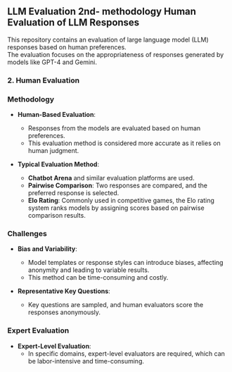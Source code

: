 

## LLM Evaluation 2nd- methodology Human Evaluation of LLM Responses

This repository contains an evaluation of large language model (LLM) responses based on human preferences.</br>
The evaluation focuses on the appropriateness of responses generated by models like GPT-4 and Gemini.</br>

### 2. Human Evaluation

### Methodology

- **Human-Based Evaluation**:
  - Responses from the models are evaluated based on human preferences.</br>
  - This evaluation method is considered more accurate as it relies on human judgment.</br>

- **Typical Evaluation Method**:
  - **Chatbot Arena** and similar evaluation platforms are used.</br>
  - **Pairwise Comparison**: Two responses are compared, and the preferred response is selected.</br>
  - **Elo Rating**: Commonly used in competitive games, the Elo rating system ranks models by assigning scores based on pairwise comparison results.</br>

### Challenges

- **Bias and Variability**:
  - Model templates or response styles can introduce biases, affecting anonymity and leading to variable results.</br>
  - This method can be time-consuming and costly.</br>

- **Representative Key Questions**:
  - Key questions are sampled, and human evaluators score the responses anonymously.</br>

### Expert Evaluation
- **Expert-Level Evaluation**:
  - In specific domains, expert-level evaluators are required, which can be labor-intensive and time-consuming.</br>

